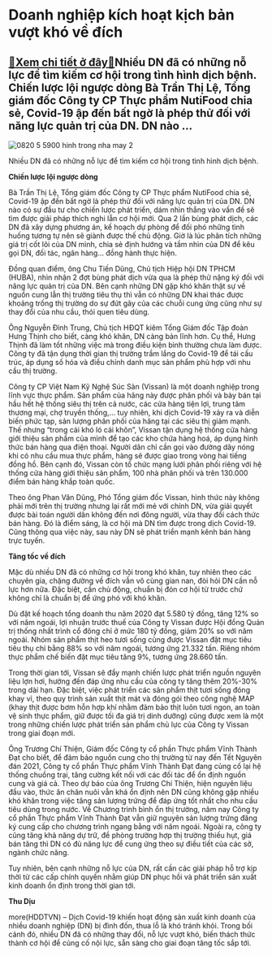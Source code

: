 Doanh nghiệp kích hoạt kịch bản vượt khó về đích
================================================

[:gift:Xem chi tiết ở đây:gift:](https://hddtvn.com/doanh-nghiep-kich-hoat-kich-ban-vuot-kho-ve-dich/)Nhiều DN đã có những nỗ lực để tìm kiếm cơ hội trong tình hình dịch bệnh. Chiến lược lội ngược dòng Bà Trần Thị Lệ, Tổng giám đốc Công ty CP Thực phẩm NutiFood chia sẻ, Covid-19 ập đến bất ngờ là phép thử đối với năng lực quản trị của DN. DN nào …
-------------------------------------------------------------------------------------------------------------------------------------------------------------------------------------------------------------------------------------------------------





![0820 5 5900 hinh trong nha may 2](https://hddtvn.com/wp-content/uploads/2021/01/0820_5-5900_hinh_trong_nha_may_2.jpg "Nhiều DN đã có những nỗ lực để tìm kiếm cơ hội trong tình hình dịch bệnh.")


Nhiều DN đã có những nỗ lực để tìm kiếm cơ hội trong tình hình dịch bệnh.



**Chiến lược lội ngược dòng**


Bà Trần Thị Lệ, Tổng giám đốc Công ty CP Thực phẩm NutiFood chia sẻ, Covid-19 ập đến bất ngờ là phép thử đối với năng lực quản trị của DN. DN nào có sự đầu tư cho chiến lược phát triển, dám nhìn thẳng vào vấn đề sẽ tìm được giải pháp thích nghi lẫn cơ hội mới. Qua 2 lần bùng phát dịch, các DN đã xây dựng phương án, kế hoạch dự phòng để đối phó những tình huống tương tự nên sẽ giành được thế chủ động. Giờ là lúc phân tích những giá trị cốt lõi của DN mình, chia sẻ định hướng và tầm nhìn của DN để kêu gọi DN, đối tác, ngân hàng… đồng hành thực hiện.


Đồng quan điểm, ông Chu Tiến Dũng, Chủ tịch Hiệp hội DN TPHCM (HUBA), nhìn nhận 2 đợt bùng phát dịch vừa qua là phép thử nặng ký đối với năng lực quản trị của DN. Bên cạnh những DN gặp khó khăn thật sự về nguồn cung lẫn thị trường tiêu thụ thì vẫn có những DN khai thác được khoảng trống thị trường do sự đứt gãy của các chuỗi cung ứng cũng như sự thay đổi của nhu cầu, thói quen tiêu dùng.


Ông Nguyễn Đình Trung, Chủ tịch HĐQT kiêm Tổng Giám đốc Tập đoàn Hưng Thịnh cho biết, càng khó khăn, DN càng bản lĩnh hơn. Cụ thể, Hưng Thịnh đã làm tốt những việc mà trong điều kiện bình thường chưa làm được. Công ty đã tận dụng thời gian thị trường trầm lắng do Covid-19 để tái cấu trúc, áp dụng số hóa và điều chỉnh danh mục sản phẩm phù hợp với nhu cầu thị trường.


Công ty CP Việt Nam Kỹ Nghệ Súc Sản (Vissan) là một doanh nghiệp trong lĩnh vực thực phẩm. Sản phẩm của hãng này được phân phối và bày bán tại hầu hết hệ thống siêu thị trên cả nước, các cửa hàng tiện lợi, trung tâm thương mại, chợ truyền thống,… tuy nhiên, khi dịch Covid-19 xảy ra và diễn biến phức tạp, sản lượng phân phối của hãng tại các siêu thị giảm mạnh. Thế nhưng “trong cái khó ló cái khôn”, Vissan tận dụng hệ thống cửa hàng giới thiệu sản phẩm của mình để tạo các kho chứa hàng hoá, áp dụng hình thức bán hàng qua điện thoại. Người dân chỉ cần gọi vào đường dây nóng khi có nhu cầu mua thực phẩm, hàng sẽ được giao trong vòng hai tiếng đồng hồ. Bên cạnh đó, Vissan còn tổ chức mạng lưới phân phối riêng với hệ thống cửa hàng giới thiệu sản phẩm, 100 nhà phân phối và trên 130.000 điểm bán hàng khắp toàn quốc.


Theo ông Phan Văn Dũng, Phó Tổng giám đốc Vissan, hình thức này không phải mới trên thị trường nhưng lại rất mới mẻ với chính DN, vừa giải quyết được bài toán người dân không đến nơi đông người, vừa thay đổi cách thức bán hàng. Đó là điểm sáng, là cơ hội mà DN tìm được trong dịch Covid-19. Cũng thông qua việc này, sau này DN sẽ phát triển mạnh kênh bán hàng trực tuyến.


**Tăng tốc về đích**


Mặc dù nhiều DN đã có những cơ hội trong khó khăn, tuy nhiên theo các chuyên gia, chặng đường về đích vẫn vô cùng gian nan, đòi hỏi DN cần nỗ lực hơn nữa. Đặc biệt, cần chủ động, chuẩn bị đón cơ hội từ trước chứ không chỉ là chuẩn bị để ứng phó với khó khăn.


Dù đặt kế hoạch tổng doanh thu năm 2020 đạt 5.580 tỷ đồng, tăng 12% so với năm ngoái, lợi nhuận trước thuế của Công ty Vissan được Hội đồng Quản trị thống nhất trình cổ đông chỉ ở mức 180 tỷ đồng, giảm 20% so với năm ngoái. Nhóm sản phẩm thịt heo tươi sống cũng được Vissan đặt mục tiêu tiêu thụ chỉ bằng 88% so với năm ngoái, tương ứng 21.332 tấn. Riêng nhóm thực phẩm chế biến đặt mục tiêu tăng 9%, tương ứng 28.660 tấn.


Trong thời gian tới, Vissan sẽ đẩy mạnh chiến lược phát triển nguồn nguyên liệu lợn hơi, hướng đến đáp ứng nhu cầu của công ty tăng thêm 20%-30% trong dài hạn. Đặc biệt, việc phát triển các sản phẩm thịt tươi sống đóng khay vỉ, theo quy trình sản xuất thịt mát và đóng gói theo công nghệ MAP (khay thịt được bơm hỗn hợp khí nhằm đảm bảo thịt luôn tươi ngon, an toàn vệ sinh thực phẩm, giữ được tối đa giá trị dinh dưỡng) cũng được xem là một trong những chiến lược phát triển sản phẩm chủ lực của Công ty Vissan trong giai đoạn mới.


Ông Trương Chí Thiện, Giám đốc Công ty cổ phần Thực phẩm Vĩnh Thành Đạt cho biết, để đảm bảo nguồn cung cho thị trường từ nay đến Tết Nguyên đán 2021, Công ty cổ phần Thực phẩm Vĩnh Thành Đạt đang củng cố lại hệ thống chuồng trại, tăng cường kết nối với các đối tác để ổn định nguồn cung và giá cả. Theo dự báo của ông Trương Chí Thiện, hiện nguyên liệu đầu vào, thức ăn chăn nuôi vẫn khá ổn định nên DN cũng không gặp nhiều khó khăn trong việc tăng sản lượng trứng để đáp ứng tốt nhất cho nhu cầu tiêu dùng trong nước. Về Chương trình bình ổn thị trường, năm nay Công ty cổ phần Thực phẩm Vĩnh Thành Đạt vẫn giữ nguyên sản lượng trứng đăng ký cung cấp cho chương trình ngang bằng với năm ngoái. Ngoài ra, công ty cũng tăng khả năng dự trữ, đề phòng trường hợp thị trường thiếu hụt, giá bán tăng thì DN có đủ năng lực để cung ứng theo sự điều tiết của các sở, ngành chức năng.


Tuy nhiên, bên cạnh những nỗ lực của DN, rất cần các giải pháp hỗ trợ kịp thời từ các cấp chính quyền nhằm giúp DN phục hồi và phát triển sản xuất kinh doanh ổn định trong thời gian tới.




**Thu Dịu**



more(HDDTVN) – Dịch Covid-19 khiến hoạt động sản xuất kinh doanh của nhiều doanh nghiệp (DN) bị đình đốn, thua lỗ là khó tránh khỏi. Trong bối cảnh đó, nhiều DN đã có những thay đổi, nỗ lực vượt khó, biến thách thức thành cơ hội để củng cố nội lực, sẵn sàng cho giai đoạn tăng tốc sắp tới.

